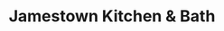 ---
title: "Jamestown Kitchen & Bath"
url: /jamestown/jamestown-kitchen-and-bath/
shop: doityourself
---